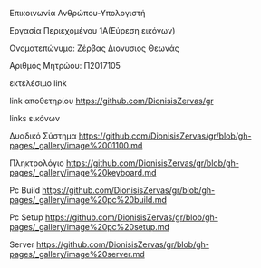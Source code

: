 
Επικοινωνία Ανθρώπου-Υπολογιστή

Εργασία Περιεχομένου 1Α(Εύρεση εικόνων)

Ονοματεπώνυμο: Ζέρβας Διονυσιος Θεωνάς

Αριθμός Μητρώου: Π2017105

εκτελέσιμο link 

link αποθετηρίου https://github.com/DionisisZervas/gr

links εικόνων

Δυαδικό Σύστημα
https://github.com/DionisisZervas/gr/blob/gh-pages/_gallery/image%2001100.md

Πληκτρολόγιο
https://github.com/DionisisZervas/gr/blob/gh-pages/_gallery/image%20keyboard.md

Pc Build
https://github.com/DionisisZervas/gr/blob/gh-pages/_gallery/image%20pc%20build.md

Pc Setup
https://github.com/DionisisZervas/gr/blob/gh-pages/_gallery/image%20pc%20setup.md

Server
https://github.com/DionisisZervas/gr/blob/gh-pages/_gallery/image%20server.md
